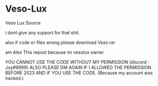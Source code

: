 # Veso-Lux
Veso Lux Source

i dont give any support for that shit.

also if code or files wrong please download Vezo.rar

am Alex This repost because im vesolux owner.

YOU CANNOT USE THE CODE WITHOUT MY PERMISSION (discord : Jxy#9999)
ALSO PLEASE DM AGAIN IF I ALLOWED THE PERMISSION BEFORE 2023 AND IF YOU USE THE CODE. (Because my account was hacked.)
